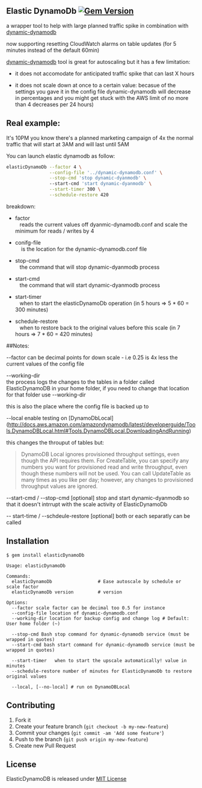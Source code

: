 ## Elastic DynamoDb [![Gem Version](https://badge.fury.io/rb/elasticDynamoDb.svg)](http://badge.fury.io/rb/elasticDynamoDb)

  a wrapper tool to help with large planned traffic spike in combination with [dynamic-dynamodb](https://github.com/sebdah/dynamic-dynamodb)

  now supporting resetting CloudWatch alarms on table updates (for 5 minutes instead of the default 60min)


[dynamic-dynamodb](https://github.com/sebdah/dynamic-dynamodb) tool is great for autoscaling but it has a few limitation:

* it does not accomodate for anticipated traffic spike that can last X hours

* it does not scale down at once to a certain value:
  becasue of the settings you gave it in the config file dynamic-dynamodb will decrease in percentages and you might get stuck with the AWS limit of no more than 4 decreases per 24 hours)


## Real example:

It's 10PM you know there's a planned marketing campaign of 4x the normal traffic that will start at 3AM and will last until 5AM 

You can launch elastic dynamodb as follow:

````bash
elasticDynamoDb --factor 4 \
                --config-file '../dynamic-dynamodb.conf' \
                --stop-cmd 'stop dynamic-dyanmodb' \ 
                --start-cmd 'start dynamic-dyanmodb' \
                --start-timer 300 \
                --schedule-restore 420
````

breakdown:

* factor
   <br />&nbsp;&nbsp;&nbsp;reads the current values off dyanmic-dynamodb.conf and scale the minimum for reads / writes by 4

* conifg-file <br />&nbsp;&nbsp;&nbsp; is the location for the dynamic-dynamodb.conf file

* stop-cmd <br />&nbsp;&nbsp;&nbsp;the command that will stop dynamic-dyanmodb process 

* start-cmd <br />&nbsp;&nbsp;&nbsp;the command that will start dynamic-dyanmodb process

* start-timer  <br />&nbsp;&nbsp;&nbsp;when to start the elasticDynamoDb operation (in 5 hours => 5 * 60 = 300 minutes)
* schedule-restore <br />&nbsp;&nbsp;&nbsp;when to restore back to the original values before this scale (in 7 hours => 7 * 60 = 420 minutes)

##Notes:

--factor 
can be decimal points for down scale - i.e 0.25 is 4x less the current values of the config file

--working-dir  
the process logs the changes to the tables in a folder called ElasticDynamoDB in your home folder, if you need to change that location for that folder use --working-dir

this is also the place where the config file is backed up to

--local
enable testing on [DynamoDbLocal] (http://docs.aws.amazon.com/amazondynamodb/latest/developerguide/Tools.DynamoDBLocal.html#Tools.DynamoDBLocal.DownloadingAndRunning)

this changes the throuput of tables but:
>DynamoDB Local ignores provisioned throughput settings, even though the API requires them. For CreateTable, you can specify any numbers you want for provisioned read and write throughput, even though these numbers will not be used. You can call UpdateTable as many times as you like per day; however, any changes to provisioned throughput values are ignored.

--start-cmd / --stop-cmd [optional] stop and start dynamic-dyanmodb so that it doesn't intrrupt with the scale activity of ElasticDynamoDb

-- start-time / --schdeule-restore [optional] both or each separatly can be called
 

## Installation
    $ gem install elasticDynamoDb

````text
Usage: elasticDynamoDb

Commands:
  elasticDynamoDb                 # Ease autoscale by schedule or scale factor
  elasticDynamoDb version         # version

Options:
  --factor scale factor can be decimal too 0.5 for instance
  --config-file location of dynamic-dynamodb.conf
  --working-dir location for backup config and change log # Default: User home folder (~)
  
  --stop-cmd Bash stop command for dynamic-dynamodb service (must be wrapped in quotes)
  --start-cmd bash start command for dynamic-dynamodb service (must be wrapped in quotes)
              
  --start-timer   when to start the upscale automatically! value in minutes
  --schedule-restore number of minutes for ElasticDynamoDb to restore original values

  --local, [--no-local] # run on DynamoDBLocal
````

## Contributing

1. Fork it
2. Create your feature branch (`git checkout -b my-new-feature`)
3. Commit your changes (`git commit -am 'Add some feature'`)
4. Push to the branch (`git push origin my-new-feature`)
5. Create new Pull Request

## License
ElasticDynamoDB is released under [MIT License](http://www.opensource.org/licenses/MIT)
